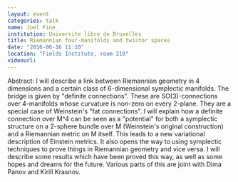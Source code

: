 ```yaml
---
layout: event
categories: talk
name: Joel Fine
institution: Universite libre de Bruxelles
title: Riemannian four-manifolds and twistor spaces
date: "2016-06-16 11:10"
location: "Fields Institute, room 210"
videourl:
---
```

Abstract: I will describe a link between Riemannian geometry in 4 dimensions and a certain class of 6-dimensional symplectic manifolds. The bridge is given by "definite connections". These are SO(3)-connections over 4-manifolds whose curvature is non-zero on every 2-plane. They are a special case of Weinstein's "fat connections". I will explain how a definite connection over M^4 can be seen as a "potential" for both a symplectic structure on a 2-sphere bundle over M (Weinstein's original construction) and a Riemannian metric on M itself. This leads to a new variational description of Einstein metrics. It also opens the way to using symplectic techniques to prove things in Riemannian geometry and vice versa. I will describe some results which have been proved this way, as well as some hopes and dreams for the future. Various parts of this are joint with Dima Panov and Kirill Krasnov.


